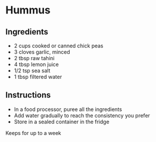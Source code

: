 # Hummus

## Ingredients

* 2 cups cooked or canned chick peas
* 3 cloves garlic, minced
* 2 tbsp raw tahini
* 4 tbsp lemon juice
* 1/2 tsp sea salt
* 1 tbsp filtered water

## Instructions

* In a food processor, puree all the ingredients
* Add water gradually to reach the consistency you prefer
* Store in a sealed container in the fridge

Keeps for up to a week
